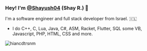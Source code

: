 ### Hey! I'm [@Shayush04](https://twitter.com/Shayush04) (Shay R.) 👋

I'm a software engineer and full stack developer from Israel. 🇮🇱

- I do C++, C, Lua, Java, C#, ASM, Racket, Flutter, SQL some VB, Javascript, PHP, HTML, CSS and more.

<p><img align="left" src="https://github-readme-stats.vercel.app/api/top-langs?username=Leystryku&show_icons=true&locale=en&layout=compact" alt="hiancdtrsnm" /></p>



